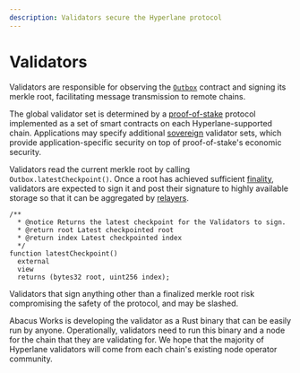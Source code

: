 ```yaml
---
description: Validators secure the Hyperlane protocol
---
```


# Validators

Validators are responsible for observing the [`Outbox`](../messaging/outbox.md) contract and signing its merkle root, facilitating message transmission to remote chains.

The global validator set is determined by a [proof-of-stake](../security/proof-of-stake.md) protocol implemented as a set of smart contracts on each Hyperlane-supported chain. Applications may specify additional [sovereign](../security/sovereign-consensus.md) validator sets, which provide application-specific security on top of proof-of-stake's economic security.

Validators read the current merkle root by calling `Outbox.latestCheckpoint()`.  Once a root has achieved sufficient [finality](https://medium.com/mechanism-labs/finality-in-blockchain-consensus-d1f83c120a9a), validators are expected to sign it and post their signature to highly available storage so that it can be aggregated by [relayers](relayer.md).

```solidity
/**
  * @notice Returns the latest checkpoint for the Validators to sign.
  * @return root Latest checkpointed root
  * @return index Latest checkpointed index
  */
function latestCheckpoint()
  external
  view
  returns (bytes32 root, uint256 index);
```

Validators that sign anything other than a finalized merkle root risk compromising the safety of the protocol, and may be slashed.

Abacus Works is developing the validator as a Rust binary that can be easily run by anyone. Operationally, validators need to run this binary and a node for the chain that they are validating for. We hope that the majority of Hyperlane validators will come from each chain's existing node operator community.

